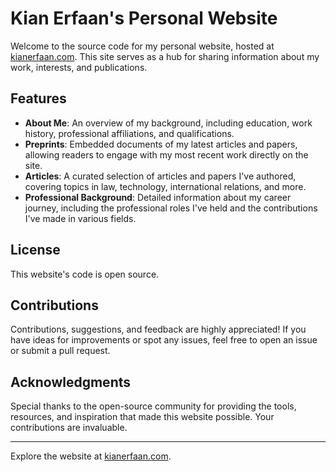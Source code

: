 # Kian Erfaan's Personal Website

Welcome to the source code for my personal website, hosted at [kianerfaan.com](https://kianerfaan.com). This site serves as a hub for sharing information about my work, interests, and publications.

## Features

- **About Me**: An overview of my background, including education, work history, professional affiliations, and qualifications.
- **Preprints**: Embedded documents of my latest articles and papers, allowing readers to engage with my most recent work directly on the site.
- **Articles**: A curated selection of articles and papers I've authored, covering topics in law, technology, international relations, and more.
- **Professional Background**: Detailed information about my career journey, including the professional roles I've held and the contributions I've made in various fields.

## License

This website's code is open source.

## Contributions

Contributions, suggestions, and feedback are highly appreciated! If you have ideas for improvements or spot any issues, feel free to open an issue or submit a pull request.

## Acknowledgments

Special thanks to the open-source community for providing the tools, resources, and inspiration that made this website possible. Your contributions are invaluable.

---

Explore the website at [kianerfaan.com](https://kianerfaan.com).
